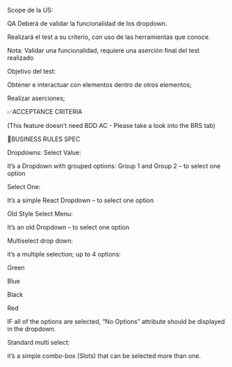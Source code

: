 Scope de la US:

QA Deberá de validar la funcionalidad de los dropdown.

Realizará el test a su criterio, con uso de las herramientas que conoce.

Nota: Validar una funcionalidad, requiere una aserción final del test realizado

Objetivo del test:

Obtener e interactuar con elementos dentro de otros elementos;

Realizar aserciones;

✅ACCEPTANCE CRITERIA

(This feature doesn’t need BDD AC - Please take a look into the BRS tab)

🚩BUSINESS RULES SPEC

Dropdowns: Select Value:

It’s a Dropdown with grouped options: Group 1 and Group 2 – to select one option

Select One:

It’s a simple React Dropdown – to select one option

Old Style Select Menu:

It’s an old Dropdown – to select one option

Multiselect drop down:

it’s a multiple selection; up to 4 options:

Green

Blue

Black

Red

IF all of the options are selected, “No Options” attribute should be displayed in the dropdown.

Standard multi select:

it’s a simple combo-box (Slots) that can be selected more than one.
